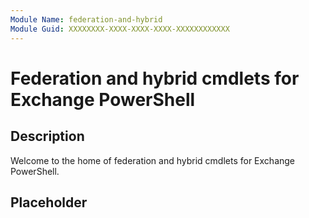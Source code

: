 ```yaml
---
Module Name: federation-and-hybrid
Module Guid: XXXXXXXX-XXXX-XXXX-XXXX-XXXXXXXXXXXX
---
```


# Federation and hybrid cmdlets for Exchange PowerShell

## Description

Welcome to the home of federation and hybrid cmdlets for Exchange PowerShell.

## Placeholder